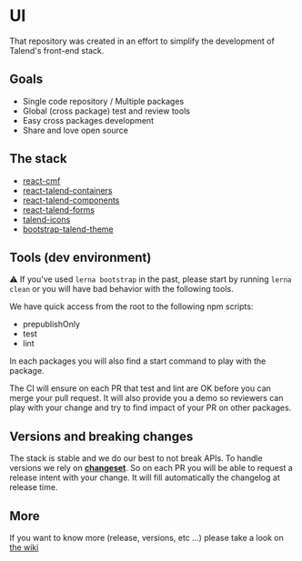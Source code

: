 # UI

That repository was created in an effort to simplify the development of Talend's front-end stack.

## Goals

- Single code repository / Multiple packages
- Global (cross package) test and review tools
- Easy cross packages development
- Share and love open source

## The stack

- [react-cmf](https://github.com/Talend/ui/tree/master/packages/cmf)
- [react-talend-containers](https://github.com/Talend/ui/tree/master/packages/containers)
- [react-talend-components](https://github.com/Talend/ui/tree/master/packages/components)
- [react-talend-forms](https://github.com/Talend/ui/tree/master/packages/forms)
- [talend-icons](https://github.com/Talend/ui/tree/master/packages/icons)
- [bootstrap-talend-theme](https://github.com/Talend/ui/tree/master/packages/theme)

## Tools (dev environment)

:warning: If you've used `lerna bootstrap` in the past, please start by running `lerna clean` or you will have bad behavior with the following tools.

We have quick access from the root to the following npm scripts:

* prepublishOnly
* test
* lint

In each packages you will also find a start command to play with the package.

The CI will ensure on each PR that test and lint are OK before you can merge your pull request. It will also provide you a demo so reviewers can play with your change and try to find impact of your PR on other packages.

## Versions and breaking changes

The stack is stable and we do our best to not break APIs.
To handle versions we rely on [**changeset**](https://github.com/atlassian/changesets/). So on each PR you will be able to request a release intent with your change. It will fill automatically the changelog at release time.

## More

If you want to know more (release, versions, etc ...) please take a look on [the wiki](https://github.com/Talend/ui/wiki)
